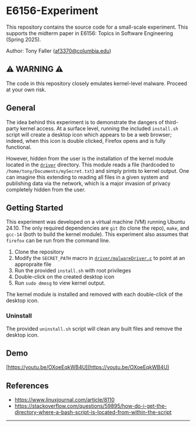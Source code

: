 # E6156-Experiment
This repository contains the source code for a small-scale experiment. This supports the midterm paper in E6156: Topics in Software Engineering (Spring 2025).

Author: Tony Faller (af3370@columbia.edu)

## :warning: WARNING :warning:
The code in this repository closely emulates kernel-level malware. Proceed at your own risk.

## General
The idea behind this experiment is to demonstrate the dangers of third-party kernel access. At a surface level, running the included `install.sh` script will create a desktop icon which appears to be a web browser; indeed, when this icon is double clicked, Firefox opens and is fully functional.

However, hidden from the user is the installation of the kernel module located in the [`driver`](./driver) directory. This module reads a file (hardcoded to `/home/tony/Documents/mySecret.txt`) and simply prints to kernel output. One can imagine this extending to reading all files in a given system and publishing data via the network, which is a major invasion of privacy completely hidden from the user.

## Getting Started
This experiment was developed on a virtual machine (VM) running Ubuntu 24.10. The only required dependencies are `git` (to clone the repo), `make`, and `gcc-14` (both to build the kernel module). This experiment also assumes that `firefox` can be run from the command line.

1. Clone the repository
2. Modify the `SECRET_PATH` macro in [`driver/malwareDriver.c`](./driver/malwareDriver.c) to point at an appropraite file
3. Run the provided `install.sh` with root privileges
4. Double-click on the created desktop icon
5. Run `sudo dmesg` to view kernel output.

The kernel module is installed and removed with each double-click of the desktop icon.

### Uninstall
The provided `uninstall.sh` script will clean any built files and remove the desktop icon.

## Demo
[https://youtu.be/OXoeEqkWB4U](https://youtu.be/OXoeEqkWB4U)

## References
* https://www.linuxjournal.com/article/8110
* https://stackoverflow.com/questions/59895/how-do-i-get-the-directory-where-a-bash-script-is-located-from-within-the-script

----
